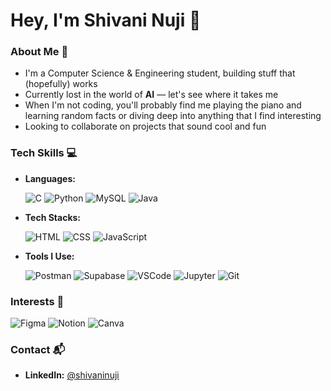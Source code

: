 # Hey, I'm Shivani Nuji 👋

### About Me 🤖  
- I'm a Computer Science & Engineering student, building stuff that (hopefully) works  
- Currently lost in the world of **AI** — let's see where it takes me  
- When I'm not coding, you'll probably find me playing the piano and learning random facts or diving deep into anything that I find interesting  
- Looking to collaborate on projects that sound cool and fun

### Tech Skills 💻  
- **Languages:**

  ![C](https://img.shields.io/badge/-C-00599C?logo=c&logoColor=fff)  ![Python](https://img.shields.io/badge/-Python-3776AB?logo=python&logoColor=fff)  ![MySQL](https://img.shields.io/badge/-MySQL-4479A1?logo=mysql&logoColor=fff)  ![Java](https://img.shields.io/badge/-Java-007396?logo=java&logoColor=fff)

- **Tech Stacks:**  

  ![HTML](https://img.shields.io/badge/-HTML-E34F26?logo=html5&logoColor=fff)  ![CSS](https://img.shields.io/badge/-CSS-1572B6?logo=css3&logoColor=fff)  ![JavaScript](https://img.shields.io/badge/-JavaScript-F7DF1E?logo=javascript&logoColor=000)

- **Tools I Use:** 

  ![Postman](https://img.shields.io/badge/Postman-FF6C37?logo=postman&logoColor=fff)  ![Supabase](https://img.shields.io/badge/-Supabase-3ECF8E?logo=supabase&logoColor=fff)  ![VSCode](https://img.shields.io/badge/-VS%20Code-007ACC?logo=visual-studio-code&logoColor=fff)  ![Jupyter](https://img.shields.io/badge/Jupyter-DA5B0C?logo=jupyter&logoColor=fff) ![Git](https://img.shields.io/badge/-Git-F05032?logo=git&logoColor=fff)

### Interests 🎨  
  ![Figma](https://img.shields.io/badge/-Figma-000000?logo=figma&logoColor=fff)  ![Notion](https://img.shields.io/badge/Notion-000000?logo=notion&logoColor=fff)  ![Canva](https://img.shields.io/badge/-Canva-000000?logo=canva&logoColor=fff)

### Contact 📬  
- **LinkedIn:** [@shivaninuji](https://www.linkedin.com/in/shivani-n-331764227ji)
